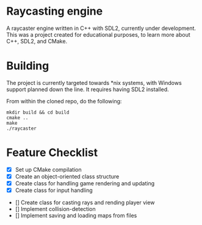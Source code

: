 # Raycasting engine
A raycaster engine written in C++ with SDL2, currently under development. This
was a project created for educational purposes, to learn more about C++, SDL2,
and CMake.

# Building
The project is currently targeted towards *nix systems, with Windows support
planned down the line. It requires having SDL2 installed.

From within the cloned repo, do the following:
```
mkdir build && cd build
cmake ..
make
./raycaster
```

# Feature Checklist
- [x] Set up CMake compilation
- [x] Create an object-oriented class structure
- [x] Create class for handling game rendering and updating
- [x] Create class for input handling
- [] Create class for casting rays and rending player view
- [] Implement collision-detection
- [] Implement saving and loading maps from files
